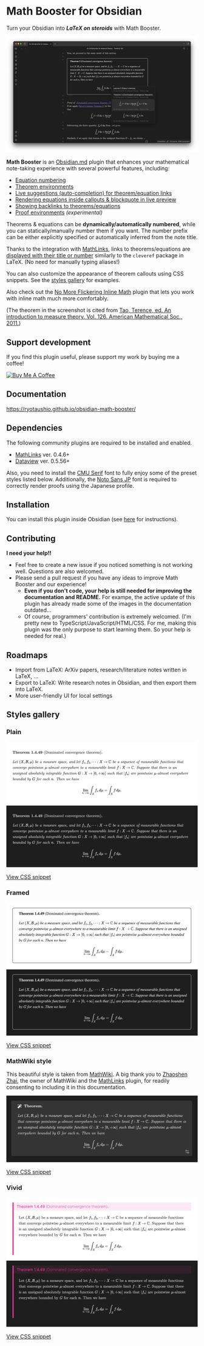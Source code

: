 # Math Booster for Obsidian

Turn your Obsidian into ***LaTeX on steroids*** with Math Booster. 

![Screenshot](docs/fig/screenshot.png)

**Math Booster** is an [Obsidian.md](https://obsidian.md/) plugin that enhances your mathematical note-taking experience with several powerful features, including:

- [Equation numbering](https://ryotaushio.github.io/obsidian-math-booster//equation-number)
- [Theorem environments](https://ryotaushio.github.io/obsidian-math-booster//math-callouts)
- [Live suggestions (auto-completion) for theorem/equation links](https://ryotaushio.github.io/obsidian-math-booster//suggest)
- [Rendering equations inside callouts & blockquote in live preview](https://ryotaushio.github.io/obsidian-math-booster//math-preview)
- [Showing backlinks to theorems/equations](https://ryotaushio.github.io/obsidian-math-booster//backlinks)
- [Proof environments](https://ryotaushio.github.io/obsidian-math-booster//proofs) _(experimental)_

Theorems & equations can be **dynamically/automatically numbered**, while you can statically/manually number them if you want.
The number prefix can be either explicitly specified or automatically inferred from the note title.

Thanks to the integration with [MathLinks](https://github.com/zhaoshenzhai/obsidian-mathlinks), links to theorems/equations are [displayed with their title or number](https://ryotaushio.github.io/obsidian-math-booster//cleveref) similarly to the `cleveref` package in LaTeX. (No need for manually typing aliases!)

You can also customize the appearance of theorem callouts using CSS snippets. See the [styles gallery](#styles-gallery) for examples.

Also check out the [No More Flickering Inline Math](https://github.com/RyotaUshio/obsidian-inline-math) plugin that lets you work with inline math much more comfortably.

(The theorem in the screenshot is cited from [Tao, Terence, ed. An introduction to measure theory. Vol. 126. American Mathematical Soc., 2011.](https://terrytao.files.wordpress.com/2012/12/gsm-126-tao5-measure-book.pdf))

## Support development

If you find this plugin useful, please support my work by buying me a coffee!

<a href="https://www.buymeacoffee.com/ryotaushio" target="_blank"><img src="https://cdn.buymeacoffee.com/buttons/v2/default-yellow.png" alt="Buy Me A Coffee" style="height: 60px !important;width: 217px !important;" ></a>

## Documentation

https://ryotaushio.github.io/obsidian-math-booster/

## Dependencies

The following community plugins are required to be installed and enabled.

- [MathLinks](https://github.com/zhaoshenzhai/obsidian-mathlinks) ver. 0.4.6+
- [Dataview](https://github.com/blacksmithgu/obsidian-dataview) ver. 0.5.56+

Also, you need to install the [CMU Serif](https://www.cufonfonts.com/font/cmu-serif) font to fully enjoy some of the preset styles listed below. Additionally, the [Noto Sans JP](https://fonts.google.com/noto/specimen/Noto+Sans+JP) font is required to correctly render proofs using the Japanese profile.

## Installation

You can install this plugin inside Obsidian (see [here](https://help.obsidian.md/Extending+Obsidian/Community+plugins#Install+a+community+plugin) for instructions).

## Contributing

**I need your help!!**

- Feel free to create a new issue if you noticed something is not working well. Questions are also welcomed.
- Please send a pull request if you have any ideas to improve Math Booster and our experience!
  - **Even if you don't code, your help is still needed for improving the documentation and README.** For exampe, the active update of this plugin has already made some of the images in the documentation outdated...
  - Of course, programmers' contribution is extremely welcomed. (I'm pretty new to TypeScript/JavaScript/HTML/CSS. For me, making this plugin was the only purpose to start learning them. So your help is needed for real.)

## Roadmaps

- Import from LaTeX: ArXiv papers, research/literature notes written in LaTeX, ...
- Export to LaTeX: Write research notes in Obsidian, and then export them into LaTeX.
- More user-friendly UI for local settings

## Styles gallery

### Plain

![Plain light](docs/fig/plain.png)
![Plain dark](docs/fig/plain-dark.png)

[View CSS snippet](https://github.com/RyotaUshio/obsidian-math-booster/blob/master/styles/plain.css)

### Framed

![Framed](docs/fig/framed.png)
![Framed dark](docs/fig/framed-dark.png)

[View CSS snippet](https://github.com/RyotaUshio/obsidian-math-booster/blob/master/styles/framed.css)

### MathWiki style

This beautiful style is taken from [MathWiki](https://github.com/zhaoshenzhai/MathWiki). A big thank you to [Zhaoshen Zhai](https://github.com/zhaoshenzhai), the owner of MathWiki and the [MathLinks](https://github.com/zhaoshenzhai/obsidian-mathlinks) plugin, for readily consenting to including it in this documentation.


![MathWiki style](docs/fig/mathwiki.png)

[View CSS snippet](https://github.com/RyotaUshio/obsidian-math-booster/blob/master/styles/mathwiki.css)

### Vivid

![Vivid light](docs/fig/vivid-light.png)
![Vivid dark](docs/fig/vivid-dark.png)

[View CSS snippet](https://github.com/RyotaUshio/obsidian-math-booster/blob/master/styles/vivid.css)

